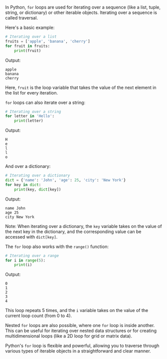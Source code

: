 In Python, `for` loops are used for iterating over a sequence (like a list, tuple, string, or dictionary) or other iterable objects. Iterating over a sequence is called traversal.

Here's a basic example:

```python
# Iterating over a list
fruits = ['apple', 'banana', 'cherry']
for fruit in fruits:
    print(fruit)
```

Output:

```
apple
banana
cherry
```

Here, `fruit` is the loop variable that takes the value of the next element in the list for every iteration.

`for` loops can also iterate over a string:

```python
# Iterating over a string
for letter in 'Hello':
    print(letter)
```

Output:

```
H
e
l
l
o
```

And over a dictionary:

```python
# Iterating over a dictionary
dict = {'name': 'John', 'age': 25, 'city': 'New York'}
for key in dict:
    print(key, dict[key])
```

Output:

```
name John
age 25
city New York
```

Note: When iterating over a dictionary, the `key` variable takes on the value of the next key in the dictionary, and the corresponding value can be accessed with `dict[key]`.

The `for` loop also works with the `range()` function:

```python
# Iterating over a range
for i in range(5):
    print(i)
```

Output:

```
0
1
2
3
4
```

This loop repeats 5 times, and the `i` variable takes on the value of the current loop count (from 0 to 4).

Nested `for` loops are also possible, where one `for` loop is inside another. This can be useful for iterating over nested data structures or for creating multidimensional loops (like a 2D loop for grid or matrix data).

Python's `for` loop is flexible and powerful, allowing you to traverse through various types of iterable objects in a straightforward and clear manner.